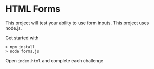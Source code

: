 # HTML Forms

This project will test your ability to use form inputs. This project uses node.js. 

Get started with

```
> npm install
> node forms.js
``` 

Open `index.html` and complete each challenge
